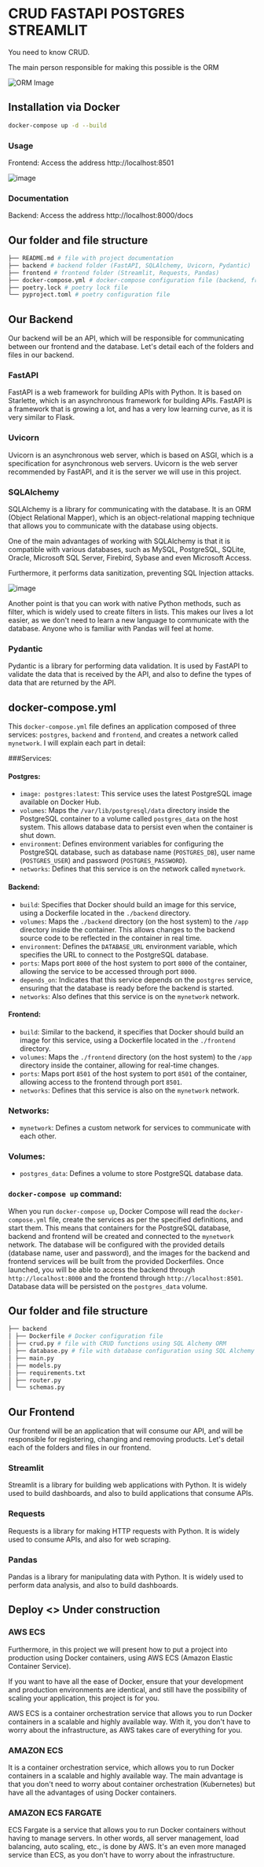 # CRUD FASTAPI POSTGRES STREAMLIT

You need to know CRUD.

The main person responsible for making this possible is the ORM

![ORM Image](assets/orm.png)

## Installation via Docker

```bash
docker-compose up -d --build
```

### Usage

Frontend:
Access the address http://localhost:8501

![image](assets/frontend.png)

### Documentation

Backend:
Access the address http://localhost:8000/docs

## Our folder and file structure

```bash
├── README.md # file with project documentation
├── backend # backend folder (FastAPI, SQLAlchemy, Uvicorn, Pydantic)
├── frontend # frontend folder (Streamlit, Requests, Pandas)
├── docker-compose.yml # docker-compose configuration file (backend, frontend, postgres)
├── poetry.lock # poetry lock file
└── pyproject.toml # poetry configuration file
```

## Our Backend

Our backend will be an API, which will be responsible for communicating between our frontend and the database. Let's detail each of the folders and files in our backend.

### FastAPI

FastAPI is a web framework for building APIs with Python. It is based on Starlette, which is an asynchronous framework for building APIs. FastAPI is a framework that is growing a lot, and has a very low learning curve, as it is very similar to Flask.

### Uvicorn

Uvicorn is an asynchronous web server, which is based on ASGI, which is a specification for asynchronous web servers. Uvicorn is the web server recommended by FastAPI, and it is the server we will use in this project.

### SQLAlchemy

SQLAlchemy is a library for communicating with the database. It is an ORM (Object Relational Mapper), which is an object-relational mapping technique that allows you to communicate with the database using objects.

One of the main advantages of working with SQLAlchemy is that it is compatible with various databases, such as MySQL, PostgreSQL, SQLite, Oracle, Microsoft SQL Server, Firebird, Sybase and even Microsoft Access.

Furthermore, it performs data sanitization, preventing SQL Injection attacks.

![image](assets/arquitetura.png)

Another point is that you can work with native Python methods, such as filter, which is widely used to create filters in lists. This makes our lives a lot easier, as we don't need to learn a new language to communicate with the database. Anyone who is familiar with Pandas will feel at home.

### Pydantic

Pydantic is a library for performing data validation. It is used by FastAPI to validate the data that is received by the API, and also to define the types of data that are returned by the API.

## docker-compose.yml

This `docker-compose.yml` file defines an application composed of three services: `postgres`, `backend` and `frontend`, and creates a network called `mynetwork`. I will explain each part in detail:

###Services:

#### Postgres:

* `image: postgres:latest`: This service uses the latest PostgreSQL image available on Docker Hub.
* `volumes`: Maps the `/var/lib/postgresql/data` directory inside the PostgreSQL container to a volume called `postgres_data` on the host system. This allows database data to persist even when the container is shut down.
* `environment`: Defines environment variables for configuring the PostgreSQL database, such as database name (`POSTGRES_DB`), user name (`POSTGRES_USER`) and password (`POSTGRES_PASSWORD`).
* `networks`: Defines that this service is on the network called `mynetwork`.

#### Backend:

* `build`: Specifies that Docker should build an image for this service, using a Dockerfile located in the `./backend` directory.
* `volumes`: Maps the `./backend` directory (on the host system) to the `/app` directory inside the container. This allows changes to the backend source code to be reflected in the container in real time.
* `environment`: Defines the `DATABASE_URL` environment variable, which specifies the URL to connect to the PostgreSQL database.
* `ports`: Maps port `8000` of the host system to port `8000` of the container, allowing the service to be accessed through port `8000`.
* `depends_on`: Indicates that this service depends on the `postgres` service, ensuring that the database is ready before the backend is started.
* `networks`: Also defines that this service is on the `mynetwork` network.

#### Frontend:

* `build`: Similar to the backend, it specifies that Docker should build an image for this service, using a Dockerfile located in the `./frontend` directory.
* `volumes`: Maps the `./frontend` directory (on the host system) to the `/app` directory inside the container, allowing for real-time changes.
* `ports`: Maps port `8501` of the host system to port `8501` of the container, allowing access to the frontend through port `8501`.
* `networks`: Defines that this service is also on the `mynetwork` network.

### Networks:

* `mynetwork`: Defines a custom network for services to communicate with each other.

### Volumes:

* `postgres_data`: Defines a volume to store PostgreSQL database data.

### `docker-compose up` command:

When you run `docker-compose up`, Docker Compose will read the `docker-compose.yml` file, create the services as per the specified definitions, and start them. This means that containers for the PostgreSQL database, backend and frontend will be created and connected to the `mynetwork` network. The database will be configured with the provided details (database name, user and password), and the images for the backend and frontend services will be built from the provided Dockerfiles. Once launched, you will be able to access the backend through `http://localhost:8000` and the frontend through `http://localhost:8501`. Database data will be persisted on the `postgres_data` volume.

## Our folder and file structure

```bash
├── backend
│ ├── Dockerfile # Docker configuration file
│ ├── crud.py # file with CRUD functions using SQL Alchemy ORM
│ ├── database.py # file with database configuration using SQL Alchemy
│ ├── main.py
│ ├── models.py
│ ├── requirements.txt
│ ├── router.py
│ └── schemas.py
```
## Our Frontend

Our frontend will be an application that will consume our API, and will be responsible for registering, changing and removing products. Let's detail each of the folders and files in our frontend.

### Streamlit

Streamlit is a library for building web applications with Python. It is widely used to build dashboards, and also to build applications that consume APIs.

### Requests

Requests is a library for making HTTP requests with Python. It is widely used to consume APIs, and also for web scraping.

### Pandas

Pandas is a library for manipulating data with Python. It is widely used to perform data analysis, and also to build dashboards.



## Deploy <> Under construction





### AWS ECS

Furthermore, in this project we will present how to put a project into production using Docker containers, using AWS ECS (Amazon Elastic Container Service).

If you want to have all the ease of Docker, ensure that your development and production environments are identical, and still have the possibility of scaling your application, this project is for you.

AWS ECS is a container orchestration service that allows you to run Docker containers in a scalable and highly available way. With it, you don't have to worry about the infrastructure, as AWS takes care of everything for you.

### AMAZON ECS

It is a container orchestration service, which allows you to run Docker containers in a scalable and highly available way. The main advantage is that you don't need to worry about container orchestration (Kubernetes) but have all the advantages of using Docker containers.

### AMAZON ECS FARGATE

ECS Fargate is a service that allows you to run Docker containers without having to manage servers. In other words, all server management, load balancing, auto scaling, etc., is done by AWS. It's an even more managed service than ECS, as you don't have to worry about the infrastructure.